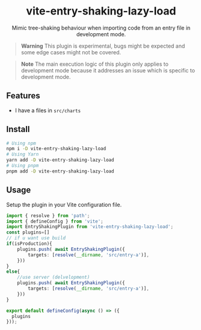 <h1 align="center">vite-entry-shaking-lazy-load</h1>

<p align="center">
  Mimic tree-shaking behaviour when importing code from an entry file in development mode.
</p>

> **Warning**
>  This plugin is experimental, bugs might be expected and some edge cases might not be covered.

> **Note**
>  The main execution logic of this plugin only applies to development mode because it addresses an issue which is specific to development mode.

## Features
- I have a files in ```src/charts```


## Install


```bash
# Using npm
npm i -D vite-entry-shaking-lazy-load
# Using Yarn
yarn add -D vite-entry-shaking-lazy-load
# Using pnpm
pnpm add -D vite-entry-shaking-lazy-load
```

## Usage

Setup the plugin in your Vite configuration file.

```ts
import { resolve } from 'path';
import { defineConfig } from 'vite';
import EntryShakingPlugin from 'vite-entry-shaking-lazy-load';
const plugins=[]
// if u want use build
if(isProduction){
    plugins.push( await EntryShakingPlugin({
        targets: [resolve(__dirname, 'src/entry-a')],
    }))
}
else{
    //use server (delvelopment)
    plugins.push( await EntryShakingPlugin({
        targets: [resolve(__dirname, 'src/entry-a')],
    }))
}

export default defineConfig(async () => ({
  plugins
}));
```
